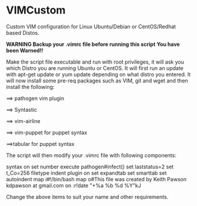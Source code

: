 VIMCustom
=========

Custom VIM configuration for Linux Ubuntu/Debian or CentOS/Redhat based Distos.

  **WARNING Backup your .vimrc file before running this script**
  **You have been Warned!!**

Make the script file executable and run with root privileges, it will ask you which Distro you are running Ubuntu or CentOS. It will first run an update with apt-get update or yum update depending on what distro you entered. It will now install some pre-req packages such as VIM, git and wget and then install the following:


==> pathogen vim plugin

==> Syntastic

==> vim-airline

==> vim-puppet for puppet syntax

==>tabular for puppet syntax


The script will then modify your .vimrc file with following components:

syntax on
set number
execute pathogen#infect()
set laststatus=2
set t_Co=256
filetype indent plugin on
set expandtab
set smarttab
set autoindent
map <F2> i#!/bin/bash <ESC>
map <F3> o#This file was created by Keith Pawson kdpawson at gmail.com on <ESC>:r!date "+\%a \%b \%d \%Y"<ESC>kJ


Change the above items to suit your name and other requirements.
